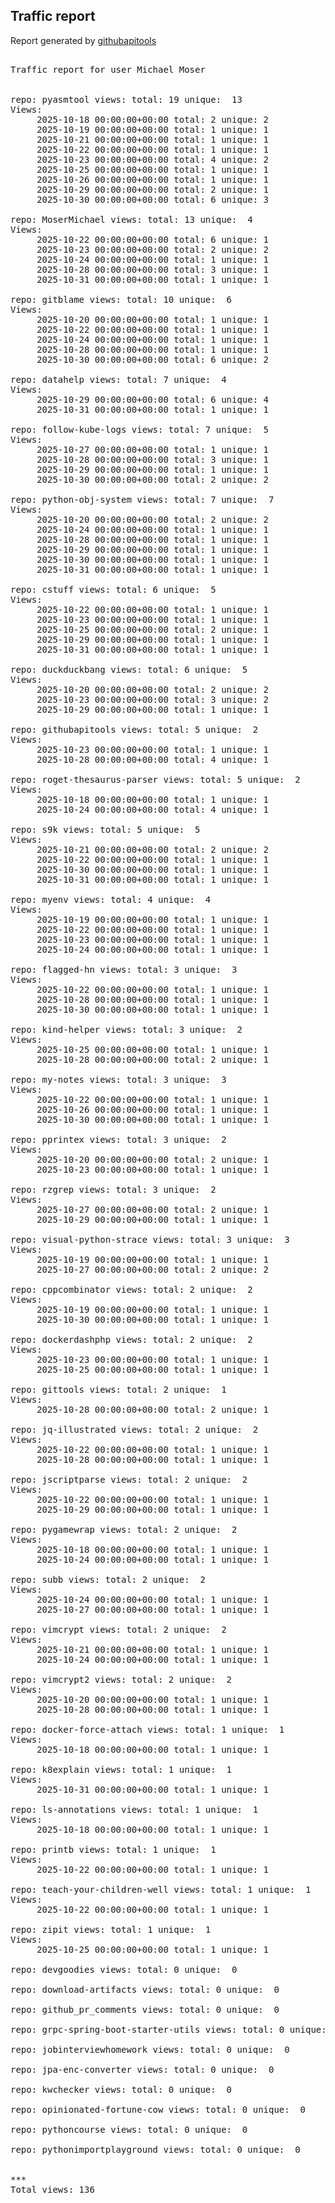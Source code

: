 <h2> Traffic report </h2>

Report generated by <a href="https://github.com/MoserMichael/githubapitools">githubapitools</a>

<pre>

Traffic report for user Michael Moser


repo: pyasmtool views: total: 19 unique:  13
Views:
	 2025-10-18 00:00:00+00:00 total: 2 unique: 2
	 2025-10-19 00:00:00+00:00 total: 1 unique: 1
	 2025-10-21 00:00:00+00:00 total: 1 unique: 1
	 2025-10-22 00:00:00+00:00 total: 1 unique: 1
	 2025-10-23 00:00:00+00:00 total: 4 unique: 2
	 2025-10-25 00:00:00+00:00 total: 1 unique: 1
	 2025-10-26 00:00:00+00:00 total: 1 unique: 1
	 2025-10-29 00:00:00+00:00 total: 2 unique: 1
	 2025-10-30 00:00:00+00:00 total: 6 unique: 3

repo: MoserMichael views: total: 13 unique:  4
Views:
	 2025-10-22 00:00:00+00:00 total: 6 unique: 1
	 2025-10-23 00:00:00+00:00 total: 2 unique: 2
	 2025-10-24 00:00:00+00:00 total: 1 unique: 1
	 2025-10-28 00:00:00+00:00 total: 3 unique: 1
	 2025-10-31 00:00:00+00:00 total: 1 unique: 1

repo: gitblame views: total: 10 unique:  6
Views:
	 2025-10-20 00:00:00+00:00 total: 1 unique: 1
	 2025-10-22 00:00:00+00:00 total: 1 unique: 1
	 2025-10-24 00:00:00+00:00 total: 1 unique: 1
	 2025-10-28 00:00:00+00:00 total: 1 unique: 1
	 2025-10-30 00:00:00+00:00 total: 6 unique: 2

repo: datahelp views: total: 7 unique:  4
Views:
	 2025-10-29 00:00:00+00:00 total: 6 unique: 4
	 2025-10-31 00:00:00+00:00 total: 1 unique: 1

repo: follow-kube-logs views: total: 7 unique:  5
Views:
	 2025-10-27 00:00:00+00:00 total: 1 unique: 1
	 2025-10-28 00:00:00+00:00 total: 3 unique: 1
	 2025-10-29 00:00:00+00:00 total: 1 unique: 1
	 2025-10-30 00:00:00+00:00 total: 2 unique: 2

repo: python-obj-system views: total: 7 unique:  7
Views:
	 2025-10-20 00:00:00+00:00 total: 2 unique: 2
	 2025-10-24 00:00:00+00:00 total: 1 unique: 1
	 2025-10-28 00:00:00+00:00 total: 1 unique: 1
	 2025-10-29 00:00:00+00:00 total: 1 unique: 1
	 2025-10-30 00:00:00+00:00 total: 1 unique: 1
	 2025-10-31 00:00:00+00:00 total: 1 unique: 1

repo: cstuff views: total: 6 unique:  5
Views:
	 2025-10-22 00:00:00+00:00 total: 1 unique: 1
	 2025-10-23 00:00:00+00:00 total: 1 unique: 1
	 2025-10-25 00:00:00+00:00 total: 2 unique: 1
	 2025-10-29 00:00:00+00:00 total: 1 unique: 1
	 2025-10-31 00:00:00+00:00 total: 1 unique: 1

repo: duckduckbang views: total: 6 unique:  5
Views:
	 2025-10-20 00:00:00+00:00 total: 2 unique: 2
	 2025-10-23 00:00:00+00:00 total: 3 unique: 2
	 2025-10-29 00:00:00+00:00 total: 1 unique: 1

repo: githubapitools views: total: 5 unique:  2
Views:
	 2025-10-23 00:00:00+00:00 total: 1 unique: 1
	 2025-10-28 00:00:00+00:00 total: 4 unique: 1

repo: roget-thesaurus-parser views: total: 5 unique:  2
Views:
	 2025-10-18 00:00:00+00:00 total: 1 unique: 1
	 2025-10-24 00:00:00+00:00 total: 4 unique: 1

repo: s9k views: total: 5 unique:  5
Views:
	 2025-10-21 00:00:00+00:00 total: 2 unique: 2
	 2025-10-22 00:00:00+00:00 total: 1 unique: 1
	 2025-10-30 00:00:00+00:00 total: 1 unique: 1
	 2025-10-31 00:00:00+00:00 total: 1 unique: 1

repo: myenv views: total: 4 unique:  4
Views:
	 2025-10-19 00:00:00+00:00 total: 1 unique: 1
	 2025-10-22 00:00:00+00:00 total: 1 unique: 1
	 2025-10-23 00:00:00+00:00 total: 1 unique: 1
	 2025-10-24 00:00:00+00:00 total: 1 unique: 1

repo: flagged-hn views: total: 3 unique:  3
Views:
	 2025-10-22 00:00:00+00:00 total: 1 unique: 1
	 2025-10-28 00:00:00+00:00 total: 1 unique: 1
	 2025-10-30 00:00:00+00:00 total: 1 unique: 1

repo: kind-helper views: total: 3 unique:  2
Views:
	 2025-10-25 00:00:00+00:00 total: 1 unique: 1
	 2025-10-28 00:00:00+00:00 total: 2 unique: 1

repo: my-notes views: total: 3 unique:  3
Views:
	 2025-10-22 00:00:00+00:00 total: 1 unique: 1
	 2025-10-26 00:00:00+00:00 total: 1 unique: 1
	 2025-10-30 00:00:00+00:00 total: 1 unique: 1

repo: pprintex views: total: 3 unique:  2
Views:
	 2025-10-20 00:00:00+00:00 total: 2 unique: 1
	 2025-10-23 00:00:00+00:00 total: 1 unique: 1

repo: rzgrep views: total: 3 unique:  2
Views:
	 2025-10-27 00:00:00+00:00 total: 2 unique: 1
	 2025-10-29 00:00:00+00:00 total: 1 unique: 1

repo: visual-python-strace views: total: 3 unique:  3
Views:
	 2025-10-19 00:00:00+00:00 total: 1 unique: 1
	 2025-10-27 00:00:00+00:00 total: 2 unique: 2

repo: cppcombinator views: total: 2 unique:  2
Views:
	 2025-10-19 00:00:00+00:00 total: 1 unique: 1
	 2025-10-30 00:00:00+00:00 total: 1 unique: 1

repo: dockerdashphp views: total: 2 unique:  2
Views:
	 2025-10-23 00:00:00+00:00 total: 1 unique: 1
	 2025-10-25 00:00:00+00:00 total: 1 unique: 1

repo: gittools views: total: 2 unique:  1
Views:
	 2025-10-28 00:00:00+00:00 total: 2 unique: 1

repo: jq-illustrated views: total: 2 unique:  2
Views:
	 2025-10-22 00:00:00+00:00 total: 1 unique: 1
	 2025-10-28 00:00:00+00:00 total: 1 unique: 1

repo: jscriptparse views: total: 2 unique:  2
Views:
	 2025-10-22 00:00:00+00:00 total: 1 unique: 1
	 2025-10-29 00:00:00+00:00 total: 1 unique: 1

repo: pygamewrap views: total: 2 unique:  2
Views:
	 2025-10-18 00:00:00+00:00 total: 1 unique: 1
	 2025-10-24 00:00:00+00:00 total: 1 unique: 1

repo: subb views: total: 2 unique:  2
Views:
	 2025-10-24 00:00:00+00:00 total: 1 unique: 1
	 2025-10-27 00:00:00+00:00 total: 1 unique: 1

repo: vimcrypt views: total: 2 unique:  2
Views:
	 2025-10-21 00:00:00+00:00 total: 1 unique: 1
	 2025-10-24 00:00:00+00:00 total: 1 unique: 1

repo: vimcrypt2 views: total: 2 unique:  2
Views:
	 2025-10-20 00:00:00+00:00 total: 1 unique: 1
	 2025-10-28 00:00:00+00:00 total: 1 unique: 1

repo: docker-force-attach views: total: 1 unique:  1
Views:
	 2025-10-18 00:00:00+00:00 total: 1 unique: 1

repo: k8explain views: total: 1 unique:  1
Views:
	 2025-10-31 00:00:00+00:00 total: 1 unique: 1

repo: ls-annotations views: total: 1 unique:  1
Views:
	 2025-10-18 00:00:00+00:00 total: 1 unique: 1

repo: printb views: total: 1 unique:  1
Views:
	 2025-10-22 00:00:00+00:00 total: 1 unique: 1

repo: teach-your-children-well views: total: 1 unique:  1
Views:
	 2025-10-22 00:00:00+00:00 total: 1 unique: 1

repo: zipit views: total: 1 unique:  1
Views:
	 2025-10-25 00:00:00+00:00 total: 1 unique: 1

repo: devgoodies views: total: 0 unique:  0

repo: download-artifacts views: total: 0 unique:  0

repo: github_pr_comments views: total: 0 unique:  0

repo: grpc-spring-boot-starter-utils views: total: 0 unique:  0

repo: jobinterviewhomework views: total: 0 unique:  0

repo: jpa-enc-converter views: total: 0 unique:  0

repo: kwchecker views: total: 0 unique:  0

repo: opinionated-fortune-cow views: total: 0 unique:  0

repo: pythoncourse views: total: 0 unique:  0

repo: pythonimportplayground views: total: 0 unique:  0


***
Total views: 136
